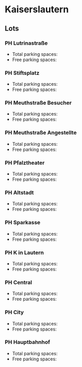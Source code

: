 
# Kaiserslautern
## Lots

### PH Lutrinastraße

* Total parking spaces: <Value topic="parken-dd/parken-dd/Kaiserslautern/kaiserslauternphlutrinastrasse/total"/>
* Free parking spaces: <Value topic="parken-dd/parken-dd/Kaiserslautern/kaiserslauternphlutrinastrasse/free"/>


### PH Stiftsplatz

* Total parking spaces: <Value topic="parken-dd/parken-dd/Kaiserslautern/kaiserslauternphstiftsplatz/total"/>
* Free parking spaces: <Value topic="parken-dd/parken-dd/Kaiserslautern/kaiserslauternphstiftsplatz/free"/>


### PH Meuthstraße Besucher

* Total parking spaces: <Value topic="parken-dd/parken-dd/Kaiserslautern/kaiserslauternphmeuthstrassebesucher/total"/>
* Free parking spaces: <Value topic="parken-dd/parken-dd/Kaiserslautern/kaiserslauternphmeuthstrassebesucher/free"/>


### PH Meuthstraße Angestellte

* Total parking spaces: <Value topic="parken-dd/parken-dd/Kaiserslautern/kaiserslauternphmeuthstrasseangestellte/total"/>
* Free parking spaces: <Value topic="parken-dd/parken-dd/Kaiserslautern/kaiserslauternphmeuthstrasseangestellte/free"/>


### PH Pfalztheater

* Total parking spaces: <Value topic="parken-dd/parken-dd/Kaiserslautern/kaiserslauternphpfalztheater/total"/>
* Free parking spaces: <Value topic="parken-dd/parken-dd/Kaiserslautern/kaiserslauternphpfalztheater/free"/>


### PH Altstadt

* Total parking spaces: <Value topic="parken-dd/parken-dd/Kaiserslautern/kaiserslauternphaltstadt/total"/>
* Free parking spaces: <Value topic="parken-dd/parken-dd/Kaiserslautern/kaiserslauternphaltstadt/free"/>


### PH Sparkasse

* Total parking spaces: <Value topic="parken-dd/parken-dd/Kaiserslautern/kaiserslauternphsparkasse/total"/>
* Free parking spaces: <Value topic="parken-dd/parken-dd/Kaiserslautern/kaiserslauternphsparkasse/free"/>


### PH K in Lautern

* Total parking spaces: <Value topic="parken-dd/parken-dd/Kaiserslautern/kaiserslauternphkinlautern/total"/>
* Free parking spaces: <Value topic="parken-dd/parken-dd/Kaiserslautern/kaiserslauternphkinlautern/free"/>


### PH Central

* Total parking spaces: <Value topic="parken-dd/parken-dd/Kaiserslautern/kaiserslauternphcentral/total"/>
* Free parking spaces: <Value topic="parken-dd/parken-dd/Kaiserslautern/kaiserslauternphcentral/free"/>


### PH City

* Total parking spaces: <Value topic="parken-dd/parken-dd/Kaiserslautern/kaiserslauternphcity/total"/>
* Free parking spaces: <Value topic="parken-dd/parken-dd/Kaiserslautern/kaiserslauternphcity/free"/>


### PH Hauptbahnhof

* Total parking spaces: <Value topic="parken-dd/parken-dd/Kaiserslautern/kaiserslauternphhauptbahnhof/total"/>
* Free parking spaces: <Value topic="parken-dd/parken-dd/Kaiserslautern/kaiserslauternphhauptbahnhof/free"/>

